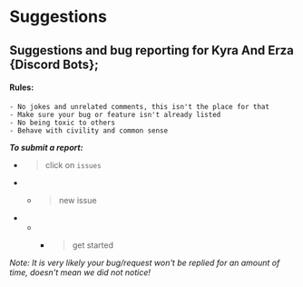 # Suggestions
## Suggestions and bug reporting for Kyra And Erza {Discord Bots};

#### Rules:
```
- No jokes and unrelated comments, this isn't the place for that
- Make sure your bug or feature isn't already listed
- No being toxic to others
- Behave with civility and common sense
```
***To submit a report:***
- > click on `issues`
- - > new issue
- - - > get started


*Note:
It is very likely your bug/request won't be replied for an amount of time, doesn't mean we did not notice!*
